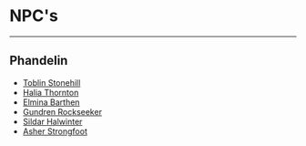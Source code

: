 # NPC's
---

## Phandelin

* [Toblin Stonehill]()
* [Halia Thornton]()
* [Elmina Barthen]()
* [Gundren Rockseeker]()
* [Sildar Halwinter]()
* [Asher Strongfoot]()
